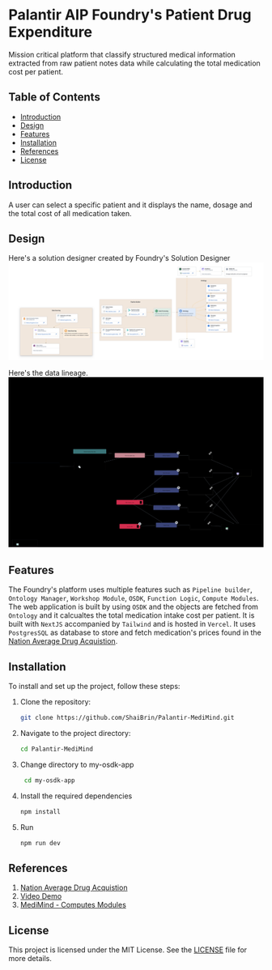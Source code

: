 # Palantir AIP Foundry's Patient Drug Expenditure
Mission critical platform that classify structured medical information extracted from raw patient notes data while calculating the total medication cost per patient.

## Table of Contents

- [Introduction](#introduction)
- [Design](#design)
- [Features](#installation)
- [Installation](#installation)
- [References](#references)
- [License](#license)
## Introduction

A user can select a specific patient and it displays the name, dosage and the total cost of all medication taken.

## Design
Here's a solution designer created by Foundry's Solution Designer
![System](https://github.com/ShaiBrin/Palantir-MediMind/blob/main/my-osdk-app/design/Application%20development%20workflow.png)

Here's the data lineage.
![Data Lineage](https://github.com/ShaiBrin/Palantir-MediMind/blob/main/my-osdk-app/design/monocle-graph-components__graph__1lkhagp%20mon-graph.svg)

## Features
The Foundry's platform uses multiple features such as `Pipeline builder`, `Ontology Manager`, `Workshop Module`, `OSDK`, `Function Logic`, `Compute Modules`. 
The web application is built by using `OSDK` and the objects are fetched from `Ontology` and it calcualtes the total medication intake cost per patient.
It is built with `NextJS` accompanied by `Tailwind` and is hosted in `Vercel`. It uses `PostgresSQL` as database to store and fetch medication's prices found in the [Nation Average Drug Acquistion](https://data.medicaid.gov/dataset/a217613c-12bc-5137-8b3a-ada0e4dad1ff#api).

## Installation

To install and set up the project, follow these steps:

1. Clone the repository:
    ```bash
    git clone https://github.com/ShaiBrin/Palantir-MediMind.git
    ```
2. Navigate to the project directory:
    ```bash
    cd Palantir-MediMind
    ```
3. Change directory to my-osdk-app
   ```bash
    cd my-osdk-app
    ```
3. Install the required dependencies
    ```bash
    npm install
    ```
4. Run
    ```bash
    npm run dev
    ```

## References
1. [Nation Average Drug Acquistion](https://data.medicaid.gov/dataset/a217613c-12bc-5137-8b3a-ada0e4dad1ff#api)
2. [Video Demo](https://www.youtube.com/watch?v=Xqe-AljeQe8)
3. [MediMind - Computes Modules](https://github.com/ShaiBrin/Palantir-ComputeModules)

## License

This project is licensed under the MIT License. See the [LICENSE](LICENSE) file for more details.
